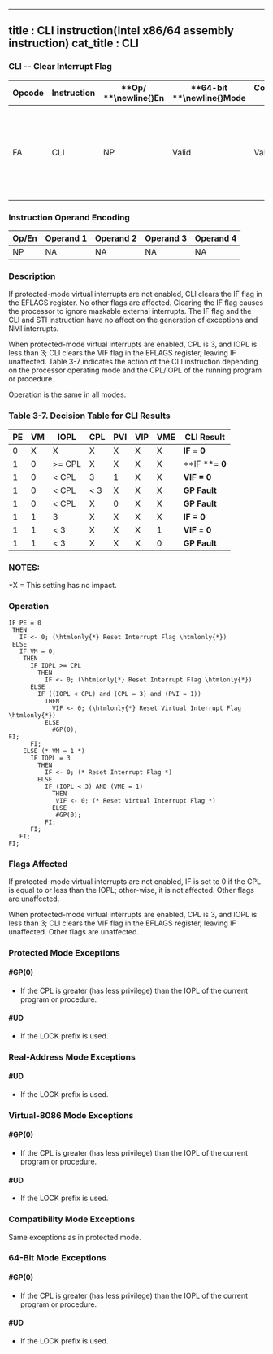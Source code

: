 ----------------------------
title : CLI instruction(Intel x86/64 assembly instruction)
cat_title : CLI
----------------------------
### CLI -- Clear Interrupt Flag


|**Opcode**|**Instruction**|**Op/ **\newline{}**En**|**64-bit **\newline{}**Mode**|**Compat/**\newline{}**Leg Mode**|**Description**|
|----------|---------------|------------------------|-----------------------------|---------------------------------|---------------|
|FA|CLI|NP|Valid|Valid|Clear interrupt flag; interrupts disabled when interrupt flag cleared.|
### Instruction Operand Encoding


|Op/En|Operand 1|Operand 2|Operand 3|Operand 4|
|-----|---------|---------|---------|---------|
|NP|NA|NA|NA|NA|
### Description


If protected-mode virtual interrupts are not enabled, CLI clears the IF flag in the EFLAGS register. No other flags are affected. Clearing the IF flag causes the processor to ignore maskable external interrupts. The IF flag and the CLI and STI instruction have no affect on the generation of exceptions and NMI interrupts.

When protected-mode virtual interrupts are enabled, CPL is 3, and IOPL is less than 3; CLI clears the VIF flag in the EFLAGS register, leaving IF unaffected. Table 3-7 indicates the action of the CLI instruction depending on the processor operating mode and the CPL/IOPL of the running program or procedure. 

Operation is the same in all modes.

### Table 3-7.  Decision Table for CLI Results


|**PE**|**VM**|**IOPL**|**CPL**|**PVI**|**VIP**|**VME**|**CLI Result**|
|------|------|--------|-------|-------|-------|-------|--------------|
|0|X|X|X|X|X|X|**IF** = **0**|
|1|0|>= CPL|X|X|X|X|**IF **= **0**|
|1|0|< CPL|3|1|X|X|**VIF **=** 0**|
|1|0|< CPL|< 3|X|X|X|**GP Fault**|
|1|0|< CPL|X|0|X|X|**GP Fault**|
|1|1|3|X|X|X|X|**IF **=** 0**|
|1|1|< 3|X|X|X|1|**VIF** = **0**|
|1|1|< 3|X|X|X|0|**GP Fault**|
### NOTES:


*X = This setting has no impact.


### Operation

```info-verb
IF PE = 0
 THEN
   IF <- 0; (\htmlonly{*} Reset Interrupt Flag \htmlonly{*})
 ELSE
   IF VM = 0;
    THEN
      IF IOPL >= CPL
        THEN
          IF <- 0; (\htmlonly{*} Reset Interrupt Flag \htmlonly{*})
      ELSE
        IF ((IOPL < CPL) and (CPL = 3) and (PVI = 1))
          THEN
            VIF <- 0; (\htmlonly{*} Reset Virtual Interrupt Flag \htmlonly{*})
          ELSE
            #GP(0);
FI;
      FI;
    ELSE (* VM = 1 *)
      IF IOPL = 3
        THEN
          IF <- 0; (* Reset Interrupt Flag *)
        ELSE 
          IF (IOPL < 3) AND (VME = 1)
            THEN
             VIF <- 0; (* Reset Virtual Interrupt Flag *)
            ELSE
             #GP(0);
          FI;
      FI;
   FI;
FI;
```
### Flags Affected


If protected-mode virtual interrupts are not enabled, IF is set to 0 if the CPL is equal to or less than the IOPL; other-wise, it is not affected. Other flags are unaffected.

When protected-mode virtual interrupts are enabled, CPL is 3, and IOPL is less than 3; CLI clears the VIF flag in the EFLAGS register, leaving IF unaffected. Other flags are unaffected.


### Protected Mode Exceptions

#### #GP(0)
* If the CPL is greater (has less privilege) than the IOPL of the current program or procedure. 

#### #UD
* If the LOCK prefix is used.

### Real-Address Mode Exceptions

#### #UD
* If the LOCK prefix is used.

### Virtual-8086 Mode Exceptions

#### #GP(0)
* If the CPL is greater (has less privilege) than the IOPL of the current program or procedure. 

#### #UD
* If the LOCK prefix is used.

### Compatibility Mode Exceptions



Same exceptions as in protected mode.


### 64-Bit Mode Exceptions

#### #GP(0)
* If the CPL is greater (has less privilege) than the IOPL of the current program or procedure. 

#### #UD
* If the LOCK prefix is used.

